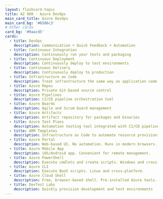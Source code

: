 ```yaml
---
layout: flashcard-topic
title: AZ 900 - Azure DevOps
main_card_title: Azure DevOps
main_card_bg: '#6586c3'
# Other cards
card_bg: '#9aacd5'
cards:
  - title: DevOps
    description: Communication + Quick Feedback + Automation
  - title: Continuous Integration
    description: Continuously run your tests and packaging
  - title: Continuous Deployment
    description: Continuously deploy to test environments
  - title: Continuous Delivery
    description: Continuously deploy to production
  - title: Infrastructure as Code
    description: Treat infrastructure the same way as application code. Automate provisioning and management of infrastructure.
  - title: Azure Repos
    description: Private Git-based source control
  - title: Azure Pipelines
    description: CI/CD pipeline orchestration tool
  - title: Azure Boards
    description: Agile and Scrum board management
  - title: Azure Artifacts
    description: Artifact repository for packages and binaries
  - title: Azure Test Plans
    description: Automation testing tool integrated with CI/CD pipelines
  - title: ARM Templates
    description: Infrastructure as Code to automate resource provisioning in Azure
  - title: Azure Portal
    description: Web-based UI. No automation. Runs in modern browsers.
  - title: Azure Mobile App
    description: iOS/Android app. Convenient for remote management.
  - title: Azure PowerShell
    description: Execute cmdlets and create scripts. Windows and cross-platform.
  - title: Azure CLI
    description: Execute Bash scripts. Linux and cross-platform.
  - title: Azure Cloud Shell
    description: Free, browser-based shell. Pre-installed Azure tools. Supports PowerShell and CLI. Runs in modern browsers.
  - title: DevTest Labs
    description: Quickly provision development and test environments
---
```


